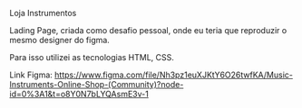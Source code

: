 Loja Instrumentos

Lading Page, criada como desafio pessoal, onde eu teria que reproduzir o mesmo designer do figma.

Para isso utilizei as tecnologias HTML, CSS.

Link Figma: https://www.figma.com/file/Nh3pz1euXJKtY6O26twfKA/Music-Instruments-Online-Shop-(Community)?node-id=0%3A1&t=o8Y0N7bLYQAsmE3v-1

